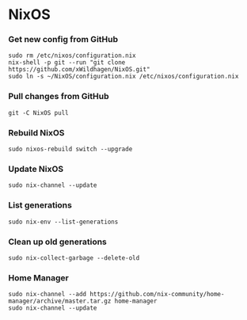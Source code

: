# NixOS

### Get new config from GitHub
```
sudo rm /etc/nixos/configuration.nix
nix-shell -p git --run "git clone https://github.com/xWildhagen/NixOS.git"
sudo ln -s ~/NixOS/configuration.nix /etc/nixos/configuration.nix
```

### Pull changes from GitHub
```
git -C NixOS pull
```

### Rebuild NixOS
```
sudo nixos-rebuild switch --upgrade
```

### Update NixOS
```
sudo nix-channel --update
```

### List generations
```
sudo nix-env --list-generations
```

### Clean up old generations 
```
sudo nix-collect-garbage --delete-old
```

### Home Manager
```
sudo nix-channel --add https://github.com/nix-community/home-manager/archive/master.tar.gz home-manager
sudo nix-channel --update
```